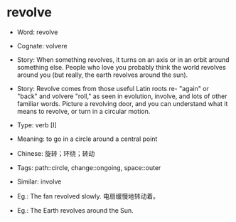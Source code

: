 # revolve

- Word: revolve
- Cognate: volvere
- Story: When something revolves, it turns on an axis or in an orbit around something else. People who love you probably think the world revolves around you (but really, the earth revolves around the sun).
- Story: Revolve comes from those useful Latin roots re- "again" or "back" and volvere "roll," as seen in evolution, involve, and lots of other familiar words. Picture a revolving door, and you can understand what it means to revolve, or turn in a circular motion.

- Type: verb [I]
- Meaning: to go in a circle around a central point
- Chinese: 旋转；环绕；转动
- Tags: path::circle, change::ongoing, space::outer
- Similar: involve
- Eg.: The fan revolved slowly. 电扇缓慢地转动着。
- Eg.: The Earth revolves around the Sun.

